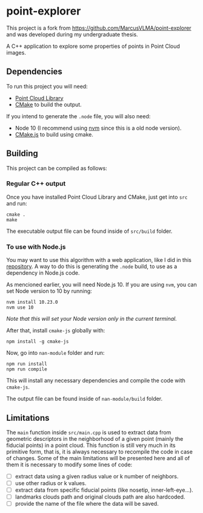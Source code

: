 # point-explorer

This project is a fork from https://github.com/MarcusVLMA/point-explorer and was developed during my undergraduate thesis.

A C++ application to explore some properties of points in Point Cloud images.

## Dependencies

To run this project you will need:

- [Point Cloud Library](https://pointclouds.org/)
- [CMake](https://cmake.org/) to build the output.

If you intend to generate the `.node` file, you will also need:

- Node 10 (I recommend using [nvm](https://github.com/nvm-sh/nvm) since this is a old node version).
- [CMake.js](https://github.com/cmake-js/cmake-js) to build using cmake.

## Building

This project can be compiled as follows:

### Regular C++ output

Once you have installed Point Cloud Library and CMake, just get into `src` and run:

```
cmake .
make
```

The executable output file can be found inside of `src/build` folder.

### To use with Node.js

You may want to use this algorithm with a web application, like I did in this [repository](https://github.com/thalisson/latin-pcd-viewer). A way to do this is generating the `.node` build, to use as a dependency in Node.js code.

As mencioned earlier, you will need Node.js 10. If you are using `nvm`, you can set Node version to 10 by running:

```
nvm install 10.23.0
nvm use 10
```

_Note that this will set your Node version only in the current terminal._

After that, install `cmake-js` globally with:

```
npm install -g cmake-js
```

Now, go into `nan-module` folder and run:

```
npm run install
npm run compile
```

This will install any necessary dependencies and compile the code with `cmake-js`.

The output file can be found inside of `nan-module/build` folder.

## Limitations

The `main` function inside `src/main.cpp` is used to extract data from geometric descriptors in the neighborhood of a given point (mainly the fiducial points) in a point cloud. This function is still very much in its primitive form, that is, it is always necessary to recompile the code in case of changes. Some of the main limitations will be presented here and all of them it is necessary to modify some lines of code:

- [ ] extract data using a given radius value or k number of neighbors.
- [ ] use other radius or k values.
- [ ] extract data from specific fiducial points (like nosetip, inner-left-eye...).
- [ ] landmarks clouds path and original clouds path are also hardcoded.
- [ ] provide the name of the file where the data will be saved.
